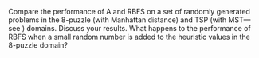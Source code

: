 

Compare the performance of A and RBFS on a set of randomly generated
problems in the 8-puzzle (with Manhattan distance) and TSP (with MST—see
) domains. Discuss your results. What happens to the performance of RBFS
when a small random number is added to the heuristic values in the
8-puzzle domain?
